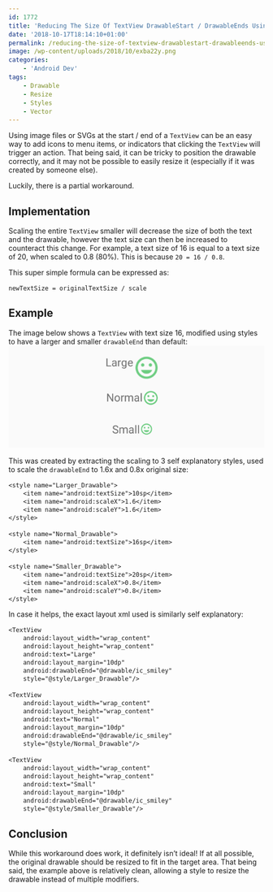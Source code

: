 ```yaml
---
id: 1772
title: 'Reducing The Size Of TextView DrawableStart / DrawableEnds Using Styles'
date: '2018-10-17T18:14:10+01:00'
permalink: /reducing-the-size-of-textview-drawablestart-drawableends-using-styles/
image: /wp-content/uploads/2018/10/exba22y.png
categories:
    - 'Android Dev'
tags:
    - Drawable
    - Resize
    - Styles
    - Vector
---
```


Using image files or SVGs at the start / end of a `TextView` can be an easy way to add icons to menu items, or indicators that clicking the `TextView` will trigger an action. That being said, it can be tricky to position the drawable correctly, and it may not be possible to easily resize it (especially if it was created by someone else).

Luckily, there is a partial workaround.

## Implementation

Scaling the entire `TextView` smaller will decrease the size of both the text and the drawable, however the text size can then be increased to counteract this change. For example, a text size of 16 is equal to a text size of 20, when scaled to 0.8 (80%). This is because `20 = 16 / 0.8`.

This super simple formula can be expressed as:

```
newTextSize = originalTextSize / scale
```

## Example

The image below shows a `TextView` with text size 16, modified using styles to have a larger and smaller `drawableEnd` than default:  
![scaled drawables](/wp-content/uploads/2018/10/exba22y.png)

This was created by extracting the scaling to 3 self explanatory styles, used to scale the `drawableEnd` to 1.6x and 0.8x original size:

```
<style name="Larger_Drawable">
    <item name="android:textSize">10sp</item>
    <item name="android:scaleX">1.6</item>
    <item name="android:scaleY">1.6</item>
</style>

<style name="Normal_Drawable">
    <item name="android:textSize">16sp</item>
</style>

<style name="Smaller_Drawable">
    <item name="android:textSize">20sp</item>
    <item name="android:scaleX">0.8</item>
    <item name="android:scaleY">0.8</item>
</style>
```

In case it helps, the exact layout xml used is similarly self explanatory:

```
<TextView
    android:layout_width="wrap_content"
    android:layout_height="wrap_content"
    android:text="Large"
    android:layout_margin="10dp"
    android:drawableEnd="@drawable/ic_smiley"
    style="@style/Larger_Drawable"/>

<TextView
    android:layout_width="wrap_content"
    android:layout_height="wrap_content"
    android:text="Normal"
    android:layout_margin="10dp"
    android:drawableEnd="@drawable/ic_smiley"
    style="@style/Normal_Drawable"/>

<TextView
    android:layout_width="wrap_content"
    android:layout_height="wrap_content"
    android:text="Small"
    android:layout_margin="10dp"
    android:drawableEnd="@drawable/ic_smiley"
    style="@style/Smaller_Drawable"/>
```

## Conclusion

While this workaround does work, it definitely isn’t ideal! If at all possible, the original drawable should be resized to fit in the target area. That being said, the example above is relatively clean, allowing a style to resize the drawable instead of multiple modifiers.